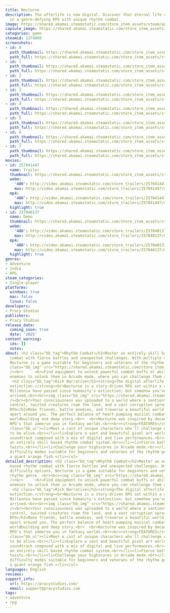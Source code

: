 ```yaml
---
title: Nocturne
description: The afterlife is now digital. Discover that eternal life comes with sacrifice
  in a genre-defying RPG with unique rhythm combat.
image: https://shared.akamai.steamstatic.com/store_item_assets/steam/apps/1374860/header.jpg?t=1722273284
capsule_image: https://shared.akamai.steamstatic.com/store_item_assets/steam/apps/1374860/capsule_231x87.jpg?t=1722273284
categories: game
steamid: 1374860
screenshots:
- id: 0
  path_thumbnail: https://shared.akamai.steamstatic.com/store_item_assets/steam/apps/1374860/ss_2cc3ffcdcc54f9d70340ea713fa786099e2cad38.600x338.jpg?t=1722273284
  path_full: https://shared.akamai.steamstatic.com/store_item_assets/steam/apps/1374860/ss_2cc3ffcdcc54f9d70340ea713fa786099e2cad38.1920x1080.jpg?t=1722273284
- id: 1
  path_thumbnail: https://shared.akamai.steamstatic.com/store_item_assets/steam/apps/1374860/ss_8253866c71acae6ed84b3d3865967d04bdafc4ca.600x338.jpg?t=1722273284
  path_full: https://shared.akamai.steamstatic.com/store_item_assets/steam/apps/1374860/ss_8253866c71acae6ed84b3d3865967d04bdafc4ca.1920x1080.jpg?t=1722273284
- id: 2
  path_thumbnail: https://shared.akamai.steamstatic.com/store_item_assets/steam/apps/1374860/ss_491855f64cc9e07bd5c0414576c17f1f5ee59be3.600x338.jpg?t=1722273284
  path_full: https://shared.akamai.steamstatic.com/store_item_assets/steam/apps/1374860/ss_491855f64cc9e07bd5c0414576c17f1f5ee59be3.1920x1080.jpg?t=1722273284
- id: 3
  path_thumbnail: https://shared.akamai.steamstatic.com/store_item_assets/steam/apps/1374860/ss_be3fa06fc5eb6876ea99d6d8c22e1c6a4c4c058c.600x338.jpg?t=1722273284
  path_full: https://shared.akamai.steamstatic.com/store_item_assets/steam/apps/1374860/ss_be3fa06fc5eb6876ea99d6d8c22e1c6a4c4c058c.1920x1080.jpg?t=1722273284
- id: 4
  path_thumbnail: https://shared.akamai.steamstatic.com/store_item_assets/steam/apps/1374860/ss_fd0bd4c7fe22efc16724b3fe0c8a4eb8b59e682f.600x338.jpg?t=1722273284
  path_full: https://shared.akamai.steamstatic.com/store_item_assets/steam/apps/1374860/ss_fd0bd4c7fe22efc16724b3fe0c8a4eb8b59e682f.1920x1080.jpg?t=1722273284
- id: 5
  path_thumbnail: https://shared.akamai.steamstatic.com/store_item_assets/steam/apps/1374860/ss_31aacf0c459efa612143a4505812afdd531e1cc5.600x338.jpg?t=1722273284
  path_full: https://shared.akamai.steamstatic.com/store_item_assets/steam/apps/1374860/ss_31aacf0c459efa612143a4505812afdd531e1cc5.1920x1080.jpg?t=1722273284
- id: 6
  path_thumbnail: https://shared.akamai.steamstatic.com/store_item_assets/steam/apps/1374860/ss_4af4ac0cf7527905501fc4e7ddd99bc1a434f8af.600x338.jpg?t=1722273284
  path_full: https://shared.akamai.steamstatic.com/store_item_assets/steam/apps/1374860/ss_4af4ac0cf7527905501fc4e7ddd99bc1a434f8af.1920x1080.jpg?t=1722273284
- id: 7
  path_thumbnail: https://shared.akamai.steamstatic.com/store_item_assets/steam/apps/1374860/ss_2e82d6f40bd2ab015e13ed7594a62924755f7a69.600x338.jpg?t=1722273284
  path_full: https://shared.akamai.steamstatic.com/store_item_assets/steam/apps/1374860/ss_2e82d6f40bd2ab015e13ed7594a62924755f7a69.1920x1080.jpg?t=1722273284
movies:
- id: 257041447
  name: Trailer
  thumbnail: https://shared.akamai.steamstatic.com/store_item_assets/steam/apps/257041447/movie.293x165.jpg?t=1722206259
  webm:
    '480': http://video.akamai.steamstatic.com/store_trailers/257041447/movie480_vp9.webm?t=1722206259
    max: http://video.akamai.steamstatic.com/store_trailers/257041447/movie_max_vp9.webm?t=1722206259
  mp4:
    '480': http://video.akamai.steamstatic.com/store_trailers/257041447/movie480.mp4?t=1722206259
    max: http://video.akamai.steamstatic.com/store_trailers/257041447/movie_max.mp4?t=1722206259
  highlight: true
- id: 257040137
  name: Demo
  thumbnail: https://shared.akamai.steamstatic.com/store_item_assets/steam/apps/257040137/movie.293x165.jpg?t=1722206264
  webm:
    '480': http://video.akamai.steamstatic.com/store_trailers/257040137/movie480_vp9.webm?t=1722206264
    max: http://video.akamai.steamstatic.com/store_trailers/257040137/movie_max_vp9.webm?t=1722206264
  mp4:
    '480': http://video.akamai.steamstatic.com/store_trailers/257040137/movie480.mp4?t=1722206264
    max: http://video.akamai.steamstatic.com/store_trailers/257040137/movie_max.mp4?t=1722206264
  highlight: true
genres:
- Adventure
- Indie
- RPG
steam_categories:
- Single-player
platforms:
  windows: true
  mac: false
  linux: false
developers:
- Pracy Studios
publishers:
- Pracy Studios
release_date:
  coming_soon: true
  date: '2025'
content_warning:
  ids: []
  notes:
about: <h2 class="bb_tag">Rhythm Combat</h2>Master an entirely skill based rhythm
  combat with fierce battles and unexpected challenges. With multiple difficulty options,
  Nocturne is a game suitable for beginners and veterans of the rhythm genre. <br><br><img
  class="bb_img" src="https://shared.akamai.steamstatic.com/store_item_assets/steam/apps/1374860/extras/16-9-glaucus-4thsize.gif?t=1722273284"
  /><br>     <br>Find equipment to unlock powerful combat buffs or abilities. Defeat
  enemies to unlock them in Arcade mode, where you can challenge them again for highscores.
   <h2 class="bb_tag">Rich Narrative</h2><strong>The digital afterlife survived humanity's
  extinction.</strong><br>Nocturne is a story-driven RPG set within a digital afterlife.
  Millennia have passed since humanity's extinction; but somehow you've only just
  arrived.<br><br><img class="bb_img" src="https://shared.akamai.steamstatic.com/store_item_assets/steam/apps/1374860/extras/BridgeExportFinal.gif?t=1722273284"
  /><br><br>Your consciousness was uploaded to a world where a sentient AI has taken
  control, twisted creatures roam the land, and a vast corruption spreads.<h2 class="bb_tag">Classic
  RPG</h2>Make friends, battle enemies, and traverse a beautiful world as it falls
  apart around you. The perfect balance of heart-pumping musical combat, magnificent
  worldbuilding and deep story.<br>  <br>Nocturne was inspired by decades of traditional
  RPG's that immerse you in fantasy worlds.<br><br><strong>FEATURES</strong><br><br><ul
  class="bb_ul"><li>Meet a cast of unique characters who'll challenge what it means
  to be alive.<br></li><li>Explore a vast and beautiful pixel art world.<br></li><li>Original
  soundtrack composed with a mix of digital and live performances.<br></li><li>Master
  an entirely skill based rhythm combat system.<br></li><li>Fierce battles with unexpected
  twists.<br></li><li>Challenge your highscores in Arcade mode.<br></li><li>Multiple
  difficulty modes suitable for beginners and veterans of the rhythm genre.<br></li><li>Befriend
  a giant orange fish.</li></ul>
detailed_description: <h2 class="bb_tag">Rhythm Combat</h2>Master an entirely skill
  based rhythm combat with fierce battles and unexpected challenges. With multiple
  difficulty options, Nocturne is a game suitable for beginners and veterans of the
  rhythm genre. <br><br><img class="bb_img" src="https://shared.akamai.steamstatic.com/store_item_assets/steam/apps/1374860/extras/16-9-glaucus-4thsize.gif?t=1722273284"
  /><br>     <br>Find equipment to unlock powerful combat buffs or abilities. Defeat
  enemies to unlock them in Arcade mode, where you can challenge them again for highscores.
   <h2 class="bb_tag">Rich Narrative</h2><strong>The digital afterlife survived humanity's
  extinction.</strong><br>Nocturne is a story-driven RPG set within a digital afterlife.
  Millennia have passed since humanity's extinction; but somehow you've only just
  arrived.<br><br><img class="bb_img" src="https://shared.akamai.steamstatic.com/store_item_assets/steam/apps/1374860/extras/BridgeExportFinal.gif?t=1722273284"
  /><br><br>Your consciousness was uploaded to a world where a sentient AI has taken
  control, twisted creatures roam the land, and a vast corruption spreads.<h2 class="bb_tag">Classic
  RPG</h2>Make friends, battle enemies, and traverse a beautiful world as it falls
  apart around you. The perfect balance of heart-pumping musical combat, magnificent
  worldbuilding and deep story.<br>  <br>Nocturne was inspired by decades of traditional
  RPG's that immerse you in fantasy worlds.<br><br><strong>FEATURES</strong><br><br><ul
  class="bb_ul"><li>Meet a cast of unique characters who'll challenge what it means
  to be alive.<br></li><li>Explore a vast and beautiful pixel art world.<br></li><li>Original
  soundtrack composed with a mix of digital and live performances.<br></li><li>Master
  an entirely skill based rhythm combat system.<br></li><li>Fierce battles with unexpected
  twists.<br></li><li>Challenge your highscores in Arcade mode.<br></li><li>Multiple
  difficulty modes suitable for beginners and veterans of the rhythm genre.<br></li><li>Befriend
  a giant orange fish.</li></ul>
languages: English
reviews:
support_info:
  url: https://pracystudios.com/
  email: support@pracystudios.com
tags:
- adventure
- rpg
---
```


